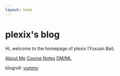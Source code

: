 ```yaml
---
layout: home
---
```


# plexix's blog

Hi, welcome to the homepage of plexix (Yuxuan Bai).

[About Me][1]
[Course Notes][2]
[DM/ML][3]


blogroll: [yummy][4]

[1]: https://pages.github.com
[2]: https://pages.github.com/themes
[3]: https://github.com/sighingnow/jekyll-gitbook/fork
[4]: http://www.yummyli.cn/wordpress/


